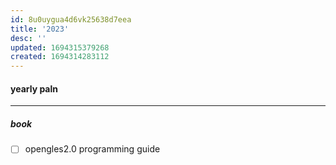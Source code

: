 ```yaml
---
id: 8u0uygua4d6vk25638d7eea
title: '2023'
desc: ''
updated: 1694315379268
created: 1694314283112
---
```


#### yearly paln
----------------------

##### book
- [ ] opengles2.0 programming guide